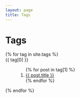 ```yaml
---
layout: page
title: Tags
---
```


Tags
====

<dl>
{% for tag in site.tags %} 
    <dt><a name="{{ tag[0] }}">{{ tag[0] }}</a></dt>
    <dd><ol>
    {% for post in tag[1] %}
        <li><a href="{{ post.url }}">{{ post.title }}</a></li>
    {% endfor %}
    </ol></dd>
{% endfor %}
</dl>

